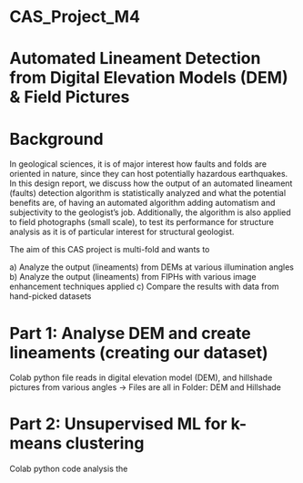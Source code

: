 # CAS_Project_M4

# Automated Lineament Detection from Digital Elevation Models (DEM) & Field Pictures
# Background

In geological sciences, it is of major interest how faults and folds are oriented in nature, since they can host potentially hazardous earthquakes. In this design report, we discuss how the output of an automated lineament (faults) detection algorithm is statistically analyzed and what the potential benefits are, of having an automated algorithm adding automatism and subjectivity to the geologist’s job. Additionally, the algorithm is also applied to field photographs (small scale), to test its performance for structure analysis as it is of particular interest for structural geologist.


The aim of this CAS project is multi-fold and wants to

a) Analyze the output (lineaments) from DEMs at various illumination angles
b) Analyze the output (lineaments) from FIPHs with various image enhancement techniques applied
c) Compare the results with data from hand-picked datasets

# Part 1: Analyse DEM and create lineaments (creating our dataset)
Colab python file reads in digital elevation model (DEM), and hillshade pictures from various angles
-> Files are all in Folder: DEM and Hillshade

# Part 2: Unsupervised ML for k-means clustering
Colab python code analysis the 
